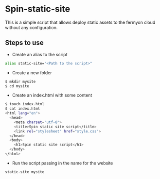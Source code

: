 # Spin-static-site

This is a simple script that allows deploy static assets to the fermyon cloud without any configuration. 

## Steps to use

- Create an alias to the script

```bash
alias static-site="<Path to the script>"
```

- Create a new folder

```bash 
$ mkdir mysite
$ cd mysite
```

- Create an index.html with some content

```bash
$ touch index.html
$ cat index.html
<html lang="en">
  <head>
    <meta charset="utf-8">
    <title>Spin static site script</title>
    <link rel="stylesheet" href="style.css">
  </head>
  <body>
    <h1>Spin static site script</h1>
  </body>
</html>
```

- Run the script passing in the name for the website

```bash
static-site mysite
```